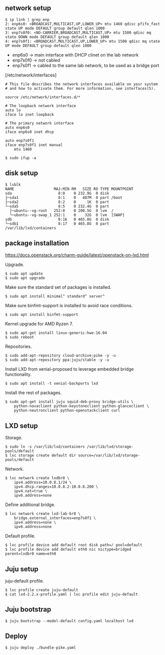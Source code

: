 
## network setup

```
$ ip link | grep enp
2: enp6s0: <BROADCAST,MULTICAST,UP,LOWER_UP> mtu 1460 qdisc pfifo_fast state UP mode DEFAULT group default qlen 1000
3: enp7s0f0: <NO-CARRIER,BROADCAST,MULTICAST,UP> mtu 1500 qdisc mq state DOWN mode DEFAULT group default qlen 1000
4: enp7s0f1: <BROADCAST,MULTICAST,UP,LOWER_UP> mtu 1500 qdisc mq state UP mode DEFAULT group default qlen 1000
```

* enp6s0   -> main interface with DHCP clinet on the lab network
* enp7s0f0 -> not cabled
* enp7s0f1 -> cabled to the same lab network, to be used as a bridge port

[/etc/network/interfaces]
```
# This file describes the network interfaces available on your system
# and how to activate them. For more information, see interfaces(5).

source /etc/network/interfaces.d/*

# The loopback network interface
auto lo
iface lo inet loopback

# The primary network interface
auto enp6s0
iface enp6s0 inet dhcp

auto enp7s0f1
iface enp7s0f1 inet manual
    mtu 1460
```

```
$ sudo ifup -a
```

## disk setup

```
$ lsblk 
NAME                  MAJ:MIN RM   SIZE RO TYPE MOUNTPOINT
sda                     8:0    0 232.9G  0 disk 
├─sda1                  8:1    0   487M  0 part /boot
├─sda2                  8:2    0     1K  0 part 
└─sda5                  8:5    0 232.4G  0 part 
  ├─ubuntu--vg-root   252:0    0 200.5G  0 lvm  /
  └─ubuntu--vg-swap_1 252:1    0    32G  0 lvm  [SWAP]
sdb                     8:16   0 465.8G  0 disk 
└─sdb1                  8:17   0 465.8G  0 part /var/lib/lxd/containers
```

## package installation

https://docs.openstack.org/charm-guide/latest/openstack-on-lxd.html

Upgrade.

```
$ sudo apt update
$ sudo apt upgrade
```

Make sure the standard set of packages is installed.

```
$ sudo apt install minimal^ standard^ server^
```

Make sure binfmt-support is installed to avoid race conditions.

```
$ sudo apt install binfmt-support
```

Kernel upgrade for AMD Ryzen 7.

```
$ sudo apt-get install linux-generic-hwe-16.04
$ sudo reboot
```

Repositories.

```
$ sudo add-apt-repository cloud-archive:pike -y -u
$ sudo add-apt-repository ppa:juju/stable -y -u
```

Install LXD from xenial-proposed to leverage embedded bridge functionality.

```
$ sudo apt install -t xenial-backports lxd
```

Install the rest of packages.

```
$ sudo apt-get install juju squid-deb-proxy bridge-utils \
    python-novaclient python-keystoneclient python-glanceclient \
    python-neutronclient python-openstackclient curl
```

## LXD setup

Storage.

```
$ sudo ln -s /var/lib/lxd/containers /var/lib/lxd/storage-pools/default
$ lxc storage create default dir source=/var/lib/lxd/storage-pools/default
```

Network.

```
$ lxc network create lxdbr0 \
    ipv4.address=10.0.8.1/24 \
    ipv4.dhcp.ranges=10.0.8.2-10.0.8.200 \
    ipv4.nat=true \
    ipv6.address=none
```

Define additional bridge.

```
$ lxc network create lxd-lab-br0 \
    bridge.external_interfaces=enp7s0f1 \
    ipv4.address=none \
    ipv6.address=none
```

Default profile.

```
$ lxc profile device add default root disk path=/ pool=default
$ lxc profile device add default eth0 nic nictype=bridged parent=lxdbr0 name=eth0
```

## Juju setup

juju-default profile.

```
$ lxc profile create juju-default
$ cat lxd-2.2.x-profile.yaml | lxc profile edit juju-default
```

## Juju bootstrap

```
$ juju bootstrap --model-default config.yaml localhost lxd
```

## Deploy

```
$ juju deploy ./bundle-pike.yaml
```
